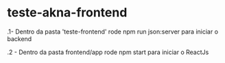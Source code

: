 # teste-akna-frontend

.1- Dentro da pasta 'teste-frontend' rode npm run json:server para iniciar o backend

.2 - Dentro da pasta frontend/app  rode npm start para iniciar o ReactJs
